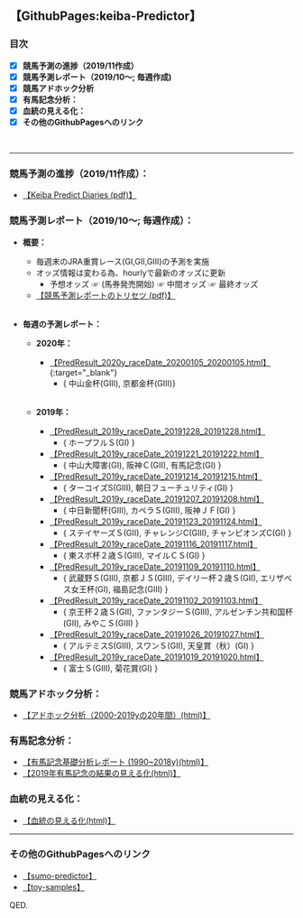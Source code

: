 ## 【GithubPages:keiba-Predictor】

### 目次
- [x]  **競馬予測の進捗（2019/11作成）**
- [x]  **競馬予測レポート（2019/10～; 毎週作成)**
- [x]  **競馬アドホック分析**
- [x]  **有馬記念分析：**
- [x]  **血統の見える化：**
- [x]  **その他のGithubPagesへのリンク**
<br> 
 
--- 


### **競馬予測の進捗（2019/11作成）：**
- [【Keiba Predict Diaries (pdf)】](https://ryutoro-galois.github.io/keiba-predictor/KeibaPredictDiaries_v1_201911.pdf)

### **競馬予測レポート（2019/10～;  毎週作成）：**
- **概要：**
  - 毎週末のJRA重賞レース(GⅠ,GⅡ,GⅢ)の予測を実施
  - オッズ情報は変わる為、hourlyで最新のオッズに更新
    - 予想オッズ ☞ (馬券発売開始) ☞ 中間オッズ ☞ 最終オッズ
  - [【競馬予測レポートのトリセツ (pdf)】](https://ryutoro-galois.github.io/keiba-predictor/keiba-predictor-tool(KPT)_r2.pdf) 
  <br>
  
- **毎週の予測レポート：**
  - **2020年：**
    - [【PredResult_2020y_raceDate_20200105_20200105.html】](https://ryutoro-galois.github.io/keiba-predictor/PredResult_2020y_raceDate_20200105_20200105.html){:target="_blank"}
      - { 中山金杯(GⅢ), 京都金杯(GⅢ)}
    <br>
  
  - **2019年：**
    - [【PredResult_2019y_raceDate_20191228_20191228.html】](https://ryutoro-galois.github.io/keiba-predictor/PredResult_2019y_raceDate_20191228_20191228.html)
      - { ホープフルＳ(GⅠ) }
    - [【PredResult_2019y_raceDate_20191221_20191222.html】](https://ryutoro-galois.github.io/keiba-predictor/PredResult_2019y_raceDate_20191221_20191222.html)
      - { 中山大障害(GⅠ), 阪神Ｃ(GⅡ), 有馬記念(GⅠ) }
    - [【PredResult_2019y_raceDate_20191214_20191215.html】](https://ryutoro-galois.github.io/keiba-predictor/PredResult_2019y_raceDate_20191214_20191215.html)
      - { ターコイズS(GⅢ), 朝日フューチュリティ(GⅠ) }
    - [【PredResult_2019y_raceDate_20191207_20191208.html】](https://ryutoro-galois.github.io/keiba-predictor/PredResult_2019y_raceDate_20191207_20191208.html)
      - { 中日新聞杯(GⅢ), カペラＳ(GⅢ), 阪神ＪＦ(GⅠ) }
    - [【PredResult_2019y_raceDate_20191123_20191124.html】](https://ryutoro-galois.github.io/keiba-predictor/PredResult_2019y_raceDate_20191123_20191124.html)
      - { ステイヤーズＳ(GⅡ), チャレンジC(GⅢ), チャンピオンズC(GⅠ) }
    - [【PredResult_2019y_raceDate_20191116_20191117.html】](https://ryutoro-galois.github.io/keiba-predictor/PredResult_2019y_raceDate_20191116_20191117.html)
      - { 東スポ杯２歳Ｓ(GⅢ), マイルＣＳ(GⅠ) }
    - [【PredResult_2019y_raceDate_20191109_20191110.html】](https://ryutoro-galois.github.io/keiba-predictor/PredResult_2019y_raceDate_20191109_20191110.html)
      - { 武蔵野Ｓ(GⅢ), 京都ＪＳ(GⅢ), デイリー杯２歳Ｓ(GⅡ), エリザベス女王杯(GⅠ), 福島記念(GⅢ) }
    - [【PredResult_2019y_raceDate_20191102_20191103.html】](https://ryutoro-galois.github.io/keiba-predictor/PredResult_2019y_raceDate_20191102_20191103.html)
      - { 京王杯２歳Ｓ(GⅡ), ファンタジーＳ(GⅢ), アルゼンチン共和国杯(GⅡ), みやこＳ(GⅢ) }
    - [【PredResult_2019y_raceDate_20191026_20191027.html】](https://ryutoro-galois.github.io/keiba-predictor/PredResult_2019y_raceDate_20191026_20191027.html)
      - { アルテミスS(GⅢ), スワンＳ(GⅡ), 天皇賞（秋）(GⅠ) }
    - [【PredResult_2019y_raceDate_20191019_20191020.html】](https://ryutoro-galois.github.io/keiba-predictor/PredResult_2019y_raceDate_20191019_20191020.html)
      - { 富士Ｓ(GⅢ), 菊花賞(GⅠ) }

### **競馬アドホック分析：**
- [【アドホック分析（2000-2019yの20年間）(html)】](https://ryutoro-galois.github.io/keiba-predictor/AdHocAnalysis_keiba_04_2000y_2019y_G1_20191113.html)

### **有馬記念分析：**
- [【有馬記念基礎分析レポート (1990~2018y)(html)】](https://ryutoro-galois.github.io/keiba-predictor/sankeyDiagram_keiba_Arimakinen_1990y_2018y.html)
- [【2019年有馬記念の結果の見える化(html)】](https://ryutoro-galois.github.io/keiba-predictor/sankeyDiagram_keiba_Arimakinen_2019y.html)

### **血統の見える化：**
- [【血統の見える化(html)】](https://ryutoro-galois.github.io/keiba-predictor/sankeyDiagram_horse_pedigree.html)


---

### その他のGithubPagesへのリンク
- [【sumo-predictor】](https://ryutoro-galois.github.io/sumo-predictor/)
- [【toy-samples】](https://ryutoro-galois.github.io/toy-samples/)


QED.